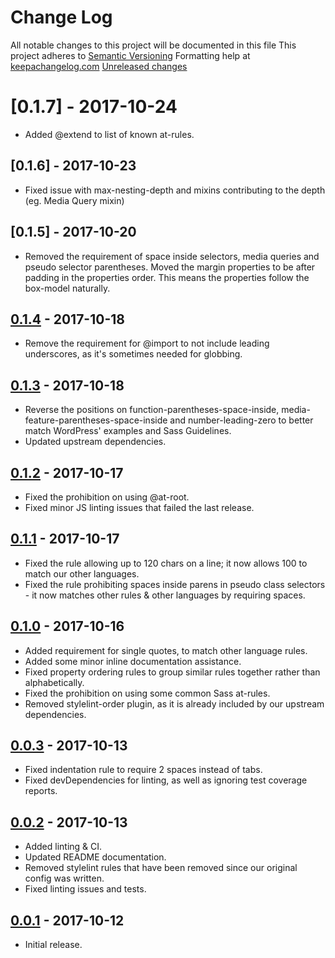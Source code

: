 # Change Log

All notable changes to this project will be documented in this file
This project adheres to [Semantic Versioning](http://semver.org/)
Formatting help at [keepachangelog.com](http://keepachangelog.com/)
[Unreleased changes]

# [0.1.7] - 2017-10-24

- Added @extend to list of known at-rules.

## [0.1.6] - 2017-10-23

- Fixed issue with max-nesting-depth and mixins contributing to the depth (eg. Media Query mixin)

## [0.1.5] - 2017-10-20

- Removed the requirement of space inside selectors, media queries and pseudo selector parentheses. Moved the margin properties to be after padding in the properties order. This means the properties follow the box-model naturally.

## [0.1.4] - 2017-10-18

- Remove the requirement for @import to not include leading underscores, as it's sometimes needed for globbing.

## [0.1.3] - 2017-10-18

- Reverse the positions on function-parentheses-space-inside, media-feature-parentheses-space-inside and number-leading-zero to better match WordPress' examples and Sass Guidelines.
- Updated upstream dependencies.

## [0.1.2] - 2017-10-17

- Fixed the prohibition on using @at-root.
- Fixed minor JS linting issues that failed the last release.

## [0.1.1] - 2017-10-17

- Fixed the rule allowing up to 120 chars on a line; it now allows 100 to match our other languages.
- Fixed the rule prohibiting spaces inside parens in pseudo class selectors - it now matches other rules & other languages by requiring spaces.

## [0.1.0] - 2017-10-16

- Added requirement for single quotes, to match other language rules.
- Added some minor inline documentation assistance.
- Fixed property ordering rules to group similar rules together rather than alphabetically.
- Fixed the prohibition on using some common Sass at-rules.
- Removed stylelint-order plugin, as it is already included by our upstream dependencies.

## [0.0.3] - 2017-10-13

- Fixed indentation rule to require 2 spaces instead of tabs.
- Fixed devDependencies for linting, as well as ignoring test coverage reports.

## [0.0.2] - 2017-10-13

- Added linting & CI.
- Updated README documentation.
- Removed stylelint rules that have been removed since our original config was written.
- Fixed linting issues and tests.

## [0.0.1] - 2017-10-12

- Initial release.

[Unreleased changes]: https://github.com/ChromatixAU/stylelint-config-chromatix/compare/v0.1.4...HEAD
[0.1.4]: https://github.com/ChromatixAU/stylelint-config-chromatix/compare/v0.1.3...v0.1.4
[0.1.3]: https://github.com/ChromatixAU/stylelint-config-chromatix/compare/v0.1.2...v0.1.3
[0.1.2]: https://github.com/ChromatixAU/stylelint-config-chromatix/compare/v0.1.1...v0.1.2
[0.1.1]: https://github.com/ChromatixAU/stylelint-config-chromatix/compare/v0.1.0...v0.1.1
[0.1.0]: https://github.com/ChromatixAU/stylelint-config-chromatix/compare/v0.0.3...v0.1.0
[0.0.3]: https://github.com/ChromatixAU/stylelint-config-chromatix/compare/v0.0.2...v0.0.3
[0.0.2]: https://github.com/ChromatixAU/stylelint-config-chromatix/compare/v0.0.1...v0.0.2
[0.0.1]: https://github.com/ChromatixAU/stylelint-config-chromatix/compare/6cce191...v0.0.1
